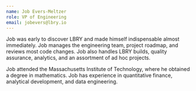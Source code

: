 ```yaml
---
name: Job Evers-Meltzer
role: VP of Engineering
email: jobevers@lbry.io
---
```

Job was early to discover LBRY and made himself indispensable almost immediately. Job manages the engineering team, project roadmap, and reviews most code changes. Job also handles LBRY builds, quality assurance, analytics, and an assortment of ad hoc projects.

Job attended the Massachusetts Institute of Technology, where he obtained a degree in mathematics. Job has experience in quantitative finance, analytical development, and data engineering.
